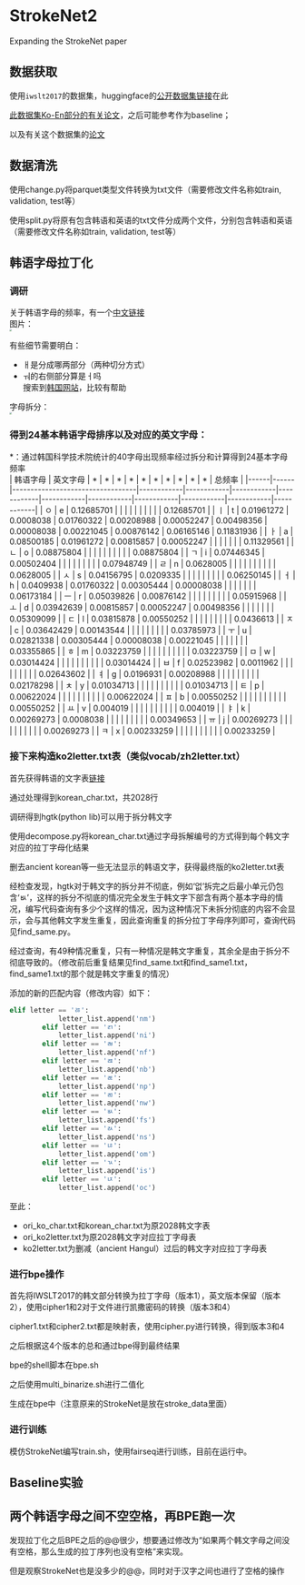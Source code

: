 # StrokeNet2
Expanding the StrokeNet paper  

## 数据获取
使用`iwslt2017`的数据集，huggingface的[公开数据集链接](https://huggingface.co/datasets/iwslt2017/tree/refs%2Fconvert%2Fparquet/iwslt2017-ko-en)在此    

[此数据集Ko-En部分的有关论文](https://pdfs.semanticscholar.org/00a4/354239b78d5ca46ca705dd0cbf0c589025fa.pdf)，之后可能参考作为baseline；  

以及有关这个数据集的[论文](https://aclanthology.org/2017.iwslt-1.1.pdf)    

## 数据清洗
使用change.py将parquet类型文件转换为txt文件（需要修改文件名称如train, validation, test等）  

使用split.py将原有包含韩语和英语的txt文件分成两个文件，分别包含韩语和英语（需要修改文件名称如train, validation, test等）  

## 韩语字母拉丁化  

### 调研
关于韩语字母的频率，有一个[中文链接](https://m.hujiang.com/kr/p195931/)    
图片：  
<img src="https://github.com/cs-wangfeng/StrokeNet2/assets/83827774/220fabea-2c08-4ba4-adbc-649988837b37" style="zoom:25%;" />


有些细节需要明白：    
- ㅐ是分成哪两部分（两种切分方式）  
- ㅝ的右侧部分算是ㅓ吗    
搜索到[韩国网站](https://www.korean.go.kr/hangeul/principle/001.html)，比较有帮助    

字母拆分：    
<img src="https://github.com/cs-wangfeng/StrokeNet2/assets/83827774/8ed72772-1a78-42e9-b3b4-4fcbc4afa4b6" style="zoom:25%;" />

### 得到24基本韩语字母排序以及对应的英文字母：  
*：通过韩国科学技术院统计的40字母出现频率经过拆分和计算得到24基本字母频率  
| 韩语字母 | 英文字母 | * |       *     |      *      |       *     |    *        |     *       |       *     |        *    |      *      |       *     | 总频率        |
|------|------|----------------------------------|------------|------------|------------|------------|------------|------------|------------|------------|------------|------------|
| ㅇ    | e    | 0.12685701                       |            |            |            |            |            |            |            |            |            | 0.12685701 |
| ㅣ    | t    | 0.01961272                       | 0.0008038  | 0.01760322 | 0.00208988 | 0.00052247 | 0.00498356 | 0.00008038 | 0.00221045 | 0.00876142 | 0.06165146 | 0.11831936 |
| ㅏ    | a    | 0.08500185                       | 0.01961272 | 0.00815857 | 0.00052247 |            |            |            |            |            |            | 0.11329561 |
| ㄴ    | o    | 0.08875804                       |            |            |            |            |            |            |            |            |            | 0.08875804 |
| ㄱ    | i    | 0.07446345                       | 0.00502404 |            |            |            |            |            |            |            |            | 0.07948749 |
| ㄹ    | n    | 0.0628005                        |            |            |            |            |            |            |            |            |            | 0.0628005  |
| ㅅ    | s    | 0.04156795                       | 0.0209335  |            |            |            |            |            |            |            |            | 0.06250145 |
| ㅓ    | h    | 0.0409938                        | 0.01760322 | 0.00305444 | 0.00008038 |            |            |            |            |            |            | 0.06173184 |
| ㅡ    | r    | 0.05039826                       | 0.00876142 |            |            |            |            |            |            |            |            | 0.05915968 |
| ㅗ    | d    | 0.03942639                       | 0.00815857 | 0.00052247 | 0.00498356 |            |            |            |            |            |            | 0.05309099 |
| ㄷ    | l    | 0.03815878                       | 0.00550252 |            |            |            |            |            |            |            |            | 0.0436613  |
| ㅈ    | c    | 0.03642429                       | 0.00143544 |            |            |            |            |            |            |            |            | 0.03785973 |
| ㅜ    | u    | 0.02821338                       | 0.00305444 | 0.00008038 | 0.00221045 |            |            |            |            |            |            | 0.03355865 |
| ㅎ    | m    | 0.03223759                       |            |            |            |            |            |            |            |            |            | 0.03223759 |
| ㅁ    | w    | 0.03014424                       |            |            |            |            |            |            |            |            |            | 0.03014424 |
| ㅂ    | f    | 0.02523982                       | 0.0011962  |            |            |            |            |            |            |            |            | 0.02643602 |
| ㅕ    | g    | 0.0196931                        | 0.00208988 |            |            |            |            |            |            |            |            | 0.02178298 |
| ㅊ    | y    | 0.01034713                       |            |            |            |            |            |            |            |            |            | 0.01034713 |
| ㅌ    | p    | 0.00622024                       |            |            |            |            |            |            |            |            |            | 0.00622024 |
| ㅍ    | b    | 0.00550252                       |            |            |            |            |            |            |            |            |            | 0.00550252 |
| ㅛ    | v    | 0.004019                         |            |            |            |            |            |            |            |            |            | 0.004019   |
| ㅑ    | k    | 0.00269273                       | 0.0008038  |            |            |            |            |            |            |            |            | 0.00349653 |
| ㅠ    | j    | 0.00269273                       |            |            |            |            |            |            |            |            |            | 0.00269273 |
| ㅋ    | x    | 0.00233259                       |            |            |            |            |            |            |            |            |            | 0.00233259 |


### 接下来构造ko2letter.txt表（类似vocab/zh2letter.txt）  

首先获得韩语的文字表[链接](https://www.loc.gov/marc/specifications/specchareacc/KoreanHangul.html)

通过处理得到korean_char.txt，共2028行  

调研得到hgtk(python lib)可以用于拆分韩文字

使用decompose.py将korean_char.txt通过字母拆解编号的方式得到每个韩文字对应的拉丁字母化结果

删去ancient korean等一些无法显示的韩语文字，获得最终版的ko2letter.txt表

经检查发现，hgtk对于韩文字的拆分并不彻底，例如‘없’拆完之后最小单元仍包含‘ㅄ’，这样的拆分不彻底的情况完全发生于韩文字下部含有两个基本字母的情况，编写代码查询有多少个这样的情况，因为这种情况下未拆分彻底的内容不会显示，会与其他韩文字发生重复，因此查询重复的拆分拉丁字母序列即可，查询代码见find_same.py。  

经过查询，有49种情况重复，只有一种情况是韩文字重复，其余全是由于拆分不彻底导致的。（修改前后重复结果见find_same.txt和find_same1.txt，find_same1.txt的那个就是韩文字重复的情况）  

添加的新的匹配内容（修改内容）如下：   
```python
elif letter == 'ㅀ':
            letter_list.append('nm')
        elif letter == 'ㄺ':
            letter_list.append('ni')
        elif letter == 'ㄼ':
            letter_list.append('nf') 
        elif letter == 'ㄿ':
            letter_list.append('nb')
        elif letter == 'ㄾ':
            letter_list.append('np')
        elif letter == 'ㄻ':
            letter_list.append('nw')                      
        elif letter == 'ㅄ':
            letter_list.append('fs')
        elif letter == 'ㄽ':
            letter_list.append('ns')
        elif letter == 'ㄶ':
            letter_list.append('om')
        elif letter == 'ㄳ':
            letter_list.append('is')
        elif letter == 'ㄵ':
            letter_list.append('oc')
```

至此：
- ori_ko_char.txt和korean_char.txt为原2028韩文字表   
- ori_ko2letter.txt为原2028韩文字对应拉丁字母表  
- ko2letter.txt为删减（ancient Hangul）过后的韩文字对应拉丁字母表  

### 进行bpe操作

首先将IWSLT2017的韩文部分转换为拉丁字母（版本1），英文版本保留（版本2），使用cipher1和2对于文件进行凯撒密码的转换（版本3和4）

cipher1.txt和cipher2.txt都是映射表，使用cipher.py进行转换，得到版本3和4

之后根据这4个版本的总和通过bpe得到最终结果

bpe的shell脚本在bpe.sh

之后使用multi_binarize.sh进行二值化

生成在bpe中（注意原来的StrokeNet是放在stroke_data里面）

### 进行训练

模仿StrokeNet编写train.sh，使用fairseq进行训练，目前在运行中。

## Baseline实验

## 两个韩语字母之间不空空格，再BPE跑一次

发现拉丁化之后BPE之后的@@很少，想要通过修改为“如果两个韩文字母之间没有空格，那么生成的拉丁序列也没有空格”来实现。

但是观察StrokeNet也是没多少的@@，同时对于汉字之间也进行了空格的操作
